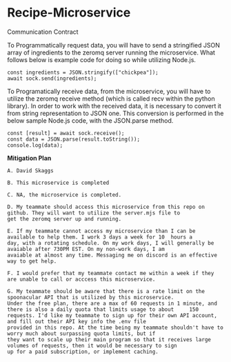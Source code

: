 # Recipe-Microservice

Communication Contract

To Programmatically request data, you will have to send a stringified JSON array of ingredients to the zeromq server running the microservice. What follows below is example code for doing so while utilizing Node.js.

    const ingredients = JSON.stringify(["chickpea"]);
    await sock.send(ingredients);

To Programatically receive data, from the microservice, you will have to utilize the zeromq receive method (which is called recv within the python library). In order to work with the received data, it is necessary to convert it from string representation to JSON one. This conversion is performed in the below sample Node.js code, with the JSON.parse method.

    const [result] = await sock.receive();
    const data = JSON.parse(result.toString());
    console.log(data);


**Mitigation Plan**

    A. David Skaggs  
    
    B. This microservice is completed  
    
    C. NA, the microservice is completed.  
    
    D. My teammate should access this microservice from this repo on github. They will want to utilize the server.mjs file to  
    get the zeromq server up and running.  
    
    E. If my teammate cannot access my microservice than I can be available to help them. I work 3 days a week for 10  hours a  
    day, with a rotating schedule. On my work days, I will generally be avaiable after 730PM EST. On my non-work days, I am  
    avaiable at almost any time. Messaging me on discord is an effective way to get help.  
    
    F. I would prefer that my teammate contact me within a week if they are unable to call or acccess this microservice.  
    
    G. My teammate should be aware that there is a rate limit on the spoonacular API that is utilized by this microservice.  
    Under the free plan, there are a max of 60 requests in 1 minute, and there is also a daily quota that limits usage to about     150 requests. I'd like my teammate to sign up for their own API account, and fill out their API key info the .env file   
    provided in this repo. At the time being my teammate shouldn't have to worry much about surpassing quota limits, but if
    they want to scale up their main program so that it receives large volumes of requests, then it would be necessary to sign
    up for a paid subscription, or implement caching.
    

 
